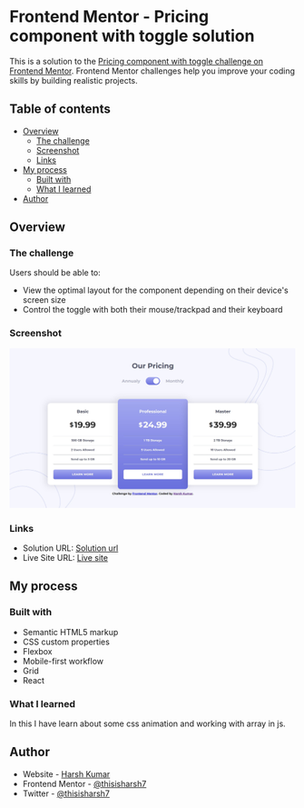 # Frontend Mentor - Pricing component with toggle solution

This is a solution to the [Pricing component with toggle challenge on Frontend Mentor](https://www.frontendmentor.io/challenges/pricing-component-with-toggle-8vPwRMIC). Frontend Mentor challenges help you improve your coding skills by building realistic projects. 

## Table of contents

- [Overview](#overview)
  - [The challenge](#the-challenge)
  - [Screenshot](#screenshot)
  - [Links](#links)
- [My process](#my-process)
  - [Built with](#built-with)
  - [What I learned](#what-i-learned)
- [Author](#author)

## Overview

### The challenge

Users should be able to:

- View the optimal layout for the component depending on their device's screen size
- Control the toggle with both their mouse/trackpad and their keyboard

### Screenshot

![](./screenshot32.jpg)


### Links

- Solution URL: [Solution url](https://www.frontendmentor.io/solutions/pricingcomponentwithtogglebuildwithreact-m31AlAkkT5)
- Live Site URL: [Live site](https://fluffy-paletas-994604.netlify.app/)

## My process

### Built with

- Semantic HTML5 markup
- CSS custom properties
- Flexbox
- Mobile-first workflow
- Grid
- React

### What I learned

In this I have learn about some css animation and working with array in js.


## Author

- Website - [Harsh Kumar](https://github.com/thisisharsh7)
- Frontend Mentor - [@thisisharsh7](https://www.frontendmentor.io/profile/thisisharsh7)
- Twitter - [@thisisharsh7](https://www.twitter.com/thisisharsh7)
